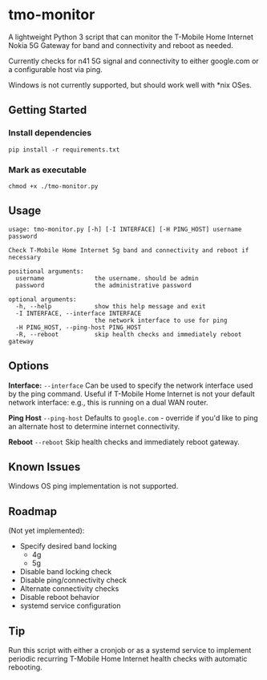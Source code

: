 # tmo-monitor
A lightweight Python 3 script that can monitor the T-Mobile Home Internet Nokia 5G Gateway for band and connectivity and reboot as needed.

Currently checks for n41 5G signal and connectivity to either google.com or a configurable host via ping.

Windows is not currently supported, but should work well with *nix OSes.

## Getting Started

### Install dependencies

`pip install -r requirements.txt`

### Mark as executable

`chmod +x ./tmo-monitor.py`

## Usage
```
usage: tmo-monitor.py [-h] [-I INTERFACE] [-H PING_HOST] username password

Check T-Mobile Home Internet 5g band and connectivity and reboot if necessary

positional arguments:
  username              the username. should be admin
  password              the administrative password

optional arguments:
  -h, --help            show this help message and exit
  -I INTERFACE, --interface INTERFACE
                        the network interface to use for ping
  -H PING_HOST, --ping-host PING_HOST
  -R, --reboot          skip health checks and immediately reboot gateway
```

## Options
**Interface:** `--interface`
    Can be used to specify the network interface used by the ping command. Useful if T-Mobile Home Internet is not your default network interface: e.g., this is running on a dual WAN router.
    
**Ping Host** `--ping-host`
    Defaults to `google.com` - override if you'd like to ping an alternate host to determine internet connectivity.
    
    
**Reboot** `--reboot`
    Skip health checks and immediately reboot gateway.

## Known Issues
Windows OS ping implementation is not supported.

## Roadmap

(Not yet implemented):
- Specify desired band locking
  - 4g
  - 5g
- Disable band locking check
- Disable ping/connectivity check
- Alternate connectivity checks
- Disable reboot behavior
- systemd service configuration

## Tip
Run this script with either a cronjob or as a systemd service to implement periodic recurring T-Mobile Home Internet health checks with automatic rebooting.
